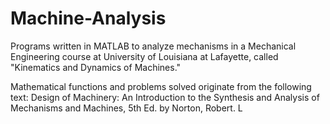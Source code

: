# Machine-Analysis
Programs written in MATLAB to analyze mechanisms in a Mechanical Engineering course at University of Louisiana at Lafayette, called "Kinematics and Dynamics of Machines."

Mathematical functions and problems solved originate from the following text:
Design of Machinery: An Introduction to the Synthesis and Analysis of Mechanisms and Machines, 5th Ed.
by Norton, Robert. L
